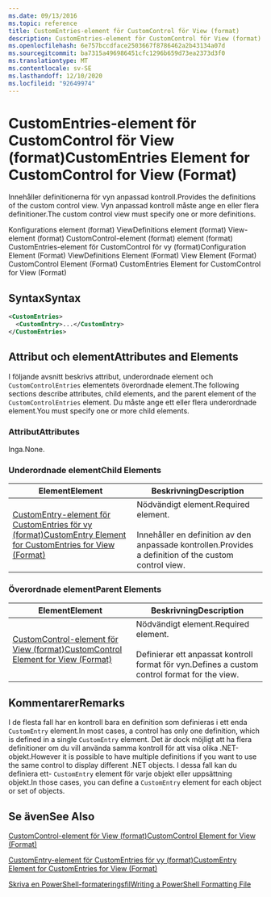 ```yaml
---
ms.date: 09/13/2016
ms.topic: reference
title: CustomEntries-element för CustomControl för View (format)
description: CustomEntries-element för CustomControl för View (format)
ms.openlocfilehash: 6e757bccdface2503667f8786462a2b43134a07d
ms.sourcegitcommit: ba7315a496986451cfc1296b659d73ea2373d3f0
ms.translationtype: MT
ms.contentlocale: sv-SE
ms.lasthandoff: 12/10/2020
ms.locfileid: "92649974"
---
```

# <a name="customentries-element-for-customcontrol-for-view-format"></a><span data-ttu-id="13da2-103">CustomEntries-element för CustomControl för View (format)</span><span class="sxs-lookup"><span data-stu-id="13da2-103">CustomEntries Element for CustomControl for View (Format)</span></span>

<span data-ttu-id="13da2-104">Innehåller definitionerna för vyn anpassad kontroll.</span><span class="sxs-lookup"><span data-stu-id="13da2-104">Provides the definitions of the custom control view.</span></span> <span data-ttu-id="13da2-105">Vyn anpassad kontroll måste ange en eller flera definitioner.</span><span class="sxs-lookup"><span data-stu-id="13da2-105">The custom control view must specify one or more definitions.</span></span>

<span data-ttu-id="13da2-106">Konfigurations element (format) ViewDefinitions element (format) View-element (format) CustomControl-element (format) element (format) CustomEntries-element för CustomControl för vy (format)</span><span class="sxs-lookup"><span data-stu-id="13da2-106">Configuration Element (Format) ViewDefinitions Element (Format) View Element (Format) CustomControl Element (Format) CustomEntries Element for CustomControl for View (Format)</span></span>

## <a name="syntax"></a><span data-ttu-id="13da2-107">Syntax</span><span class="sxs-lookup"><span data-stu-id="13da2-107">Syntax</span></span>

```xml
<CustomEntries>
  <CustomEntry>...</CustomEntry>
</CustomEntries>
```

## <a name="attributes-and-elements"></a><span data-ttu-id="13da2-108">Attribut och element</span><span class="sxs-lookup"><span data-stu-id="13da2-108">Attributes and Elements</span></span>

<span data-ttu-id="13da2-109">I följande avsnitt beskrivs attribut, underordnade element och `CustomControlEntries` elementets överordnade element.</span><span class="sxs-lookup"><span data-stu-id="13da2-109">The following sections describe attributes, child elements, and the parent element of the `CustomControlEntries` element.</span></span> <span data-ttu-id="13da2-110">Du måste ange ett eller flera underordnade element.</span><span class="sxs-lookup"><span data-stu-id="13da2-110">You must specify one or more child elements.</span></span>

### <a name="attributes"></a><span data-ttu-id="13da2-111">Attribut</span><span class="sxs-lookup"><span data-stu-id="13da2-111">Attributes</span></span>

<span data-ttu-id="13da2-112">Inga.</span><span class="sxs-lookup"><span data-stu-id="13da2-112">None.</span></span>

### <a name="child-elements"></a><span data-ttu-id="13da2-113">Underordnade element</span><span class="sxs-lookup"><span data-stu-id="13da2-113">Child Elements</span></span>

|<span data-ttu-id="13da2-114">Element</span><span class="sxs-lookup"><span data-stu-id="13da2-114">Element</span></span>|<span data-ttu-id="13da2-115">Beskrivning</span><span class="sxs-lookup"><span data-stu-id="13da2-115">Description</span></span>|
|-------------|-----------------|
|[<span data-ttu-id="13da2-116">CustomEntry-element för CustomEntries för vy (format)</span><span class="sxs-lookup"><span data-stu-id="13da2-116">CustomEntry Element for CustomEntries for View (Format)</span></span>](./customentry-element-for-customentries-for-customcontrol-for-view-format.md)|<span data-ttu-id="13da2-117">Nödvändigt element.</span><span class="sxs-lookup"><span data-stu-id="13da2-117">Required element.</span></span><br /><br /> <span data-ttu-id="13da2-118">Innehåller en definition av den anpassade kontrollen.</span><span class="sxs-lookup"><span data-stu-id="13da2-118">Provides a definition of the custom control view.</span></span>|

### <a name="parent-elements"></a><span data-ttu-id="13da2-119">Överordnade element</span><span class="sxs-lookup"><span data-stu-id="13da2-119">Parent Elements</span></span>

|<span data-ttu-id="13da2-120">Element</span><span class="sxs-lookup"><span data-stu-id="13da2-120">Element</span></span>|<span data-ttu-id="13da2-121">Beskrivning</span><span class="sxs-lookup"><span data-stu-id="13da2-121">Description</span></span>|
|-------------|-----------------|
|[<span data-ttu-id="13da2-122">CustomControl-element för View (format)</span><span class="sxs-lookup"><span data-stu-id="13da2-122">CustomControl Element for View (Format)</span></span>](./customcontrol-element-for-view-format.md)|<span data-ttu-id="13da2-123">Nödvändigt element.</span><span class="sxs-lookup"><span data-stu-id="13da2-123">Required element.</span></span><br /><br /> <span data-ttu-id="13da2-124">Definierar ett anpassat kontroll format för vyn.</span><span class="sxs-lookup"><span data-stu-id="13da2-124">Defines a custom control format for the view.</span></span>|

## <a name="remarks"></a><span data-ttu-id="13da2-125">Kommentarer</span><span class="sxs-lookup"><span data-stu-id="13da2-125">Remarks</span></span>

<span data-ttu-id="13da2-126">I de flesta fall har en kontroll bara en definition som definieras i ett enda `CustomEntry` element.</span><span class="sxs-lookup"><span data-stu-id="13da2-126">In most cases, a control has only one definition, which is defined in a single `CustomEntry` element.</span></span> <span data-ttu-id="13da2-127">Det är dock möjligt att ha flera definitioner om du vill använda samma kontroll för att visa olika .NET-objekt.</span><span class="sxs-lookup"><span data-stu-id="13da2-127">However it is possible to have multiple definitions if you want to use the same control to display different .NET objects.</span></span> <span data-ttu-id="13da2-128">I dessa fall kan du definiera ett- `CustomEntry` element för varje objekt eller uppsättning objekt.</span><span class="sxs-lookup"><span data-stu-id="13da2-128">In those cases, you can define a `CustomEntry` element for each object or set of objects.</span></span>

## <a name="see-also"></a><span data-ttu-id="13da2-129">Se även</span><span class="sxs-lookup"><span data-stu-id="13da2-129">See Also</span></span>

[<span data-ttu-id="13da2-130">CustomControl-element för View (format)</span><span class="sxs-lookup"><span data-stu-id="13da2-130">CustomControl Element for View (Format)</span></span>](./customcontrol-element-for-view-format.md)

[<span data-ttu-id="13da2-131">CustomEntry-element för CustomEntries för vy (format)</span><span class="sxs-lookup"><span data-stu-id="13da2-131">CustomEntry Element for CustomEntries for View (Format)</span></span>](./customentry-element-for-customentries-for-customcontrol-for-view-format.md)

[<span data-ttu-id="13da2-132">Skriva en PowerShell-formateringsfil</span><span class="sxs-lookup"><span data-stu-id="13da2-132">Writing a PowerShell Formatting File</span></span>](./writing-a-powershell-formatting-file.md)
